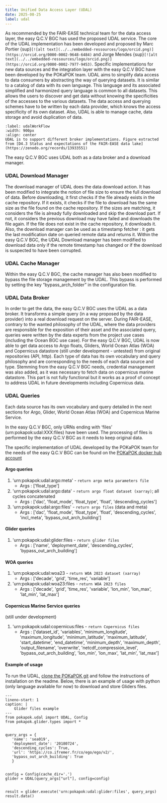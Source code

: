 ```yaml
---
title: Unified Data Access Layer (UDAL)
date: 2025-08-25
label: udal
---
```


As recommended by the FAIR-EASE technical team for the data access layer, the easy Q.C.V BGC has used the proposed UDAL service. The core of the UDAL implementation has been developed and proposed by Marc Portier {sup}`[![alt text](../../embedded-ressources/logo/orcid.png)](https://orcid.org/0000-0002-9648-6484)` and Jorge Mendes {sup}`[![alt text](../../embedded-ressources/logo/orcid.png)](https://orcid.org/0000-0002-7977-9453)`. Specific implementations for new data sources and the integration layer with the easy Q.C.V BGC have been developed by the POKaPOK team. 
UDAL aims to simplify data access to data consumers by abstracting the way of querying datasets. It is similar to a catalog of data with its own language. This language and its associated simplified and harmonized query language is common to all datasets. This allows the users to discover and get data without knowing the specificities of the accesses to the various datasets. The data access and querying schemes have to be written by each data provider, which knows the access specificity of its own dataset. Also, UDAL is able to manage cache, data storage and avoid duplication of data. 

```{figure}  ../../embedded-ressources/figures/S122_udalWF.png
:label: udalWorkFlow
:width: 900px
:align: center
UDAL is to support different broker implementations. Figure extracted from [D4.3 Status and expectations of the FAIR-EASE data lake](https://zenodo.org/records/13933551)
```

The easy Q.C.V BGC uses UDAL both as a data broker and a download manager.


### UDAL Download Manager 
The download manager of UDAL does the data download action. It has been modified to integrate the notion of file size to ensure the full download of data. Before downloading, it first checks if the file already exists in the cache repository. If it exists, it checks if the file to download has the same size as the file found on the cache repository. If the sizes are matching, it considers the file is already fully downloaded and skip the download part. If not, it considers the previous download may have failed and downloads the file again. If the file does not exist in the cache repository, it downloads it. 
Also, the download manager can be used as a timestamp fetcher : it gets the last modification date on queried remote data and returns it.
Within the easy Q.C.V BGC, the UDAL Download manager has been modified to download data only if the remote timestamp has changed or if the download is suspected to have been corrupted.


### UDAL Cache Manager
Within the easy Q.C.V BGC, the cache manager has also been modified to bypass the file storage management by the UDAL. This bypass is performed by setting the key “bypass_arch_folder” in the configuration file. 


### UDAL Data Broker
In order to get the data, the easy Q.C.V BGC uses the UDAL as a data broker. It transforms a simple query (in a way proposed by the data provider) into a real download request on the server. 
During FAIR-EASE, contrary to the wanted philosophy of the UDAL, where the data providers are responsible for the exposition of their asset and the associated query, queries were written by the data experts from the project use cases (including the Ocean BGC use case). 
For the easy Q.C.V BGC, UDAL is now able to get data access to Argo floats, Gliders, World Ocean Atlas (WOA) and Copernicus datastore (still under development - untested) from original repositories (API, http). Each type of data has its own vocabulary and query philosophy and are corresponding to the needs of each data source and type.
Stemming from the easy Q.C.V BGC needs, credential management was also added, as it was necessary to fetch data on copernicus marine datastore. This part is not fully functional but it works as a proof of concept to address UDAL in future developments including Copernicus data. 

### UDAL Queries
Each data source has its own vocabulary and query detailed in the next sections for Argo, Glider, World Ocean Atlas (WOA) and Copernicus Marine Service.

In the easy Q.C.V BGC, only URNs ending with ‘files’ (urn:pokapok:udal:XXX:files) have been used. The processing of files is performed by the easy Q.C.V BGC as it needs to keep original data.
 
The specific implementation of UDAL developed by the POKaPOK team for the needs of the easy Q.C.V BGC can be found  on the [POKaPOK docker hub account](https://gitlab.com/pokapok-projects/easy-qcv-bgc/libraries/py-udal-pokapok)


#### Argo queries
1. 'urn:pokapok:udal:argo:meta' - `return argo meta parameters file`
    - Args : ['float_type']
2. 'urn:pokapok:udal:argo:data' - `return argo float dataset (xarray)`; all cycles concatenated
    - Args : ['dac', 'float_mode', 'float_type', 'float', 'descending_cycles']
3. 'urn:pokapok:udal:argo:files' - `return argo files` (data and meta)
    - Args : ['dac', 'float_mode', 'float_type', 'float', 'descending_cycles', 'incl_meta', 'bypass_out_arch_building']


#### Glider queries
1. 'urn:pokapok:udal:glider:files - `return glider files` 
    - Args : ['name', 'deployment_date', 'descending_cycles', 'bypass_out_arch_building']


#### WOA queries
1. 'urn:pokapok:udal:woa23 - `return WOA 2023 dataset (xarray)` 
    - Args : ['decade', 'grid', 'time_res', 'variable']
2. 'urn:pokapok:udal:woa23:files - `return WOA 2023 files` 
    - Args : ['decade', 'grid', 'time_res', 'variable', 'lon_min', 'lon_max', 'lat_min', 'lat_max']


#### Copernicus Marine Service queries
(still under development)
1. 'urn:pokapok:udal:copernicus:files - `return Copernicus files` 
    - Args : ['dataset_id', 'variables', 'minimum_longitude', 'maximum_longitude', 'minimum_latitude', 'maximum_latitude',  'start_datetime', 'end_datetime', 'minimum_depth', 'maximum_depth', 'output_filename', 'overwrite', 'netcdf_compression_level', 'bypass_out_arch_building', 'lon_min', 'lon_max', 'lat_min', 'lat_max']

#### Example of usage
To run the UDAL, [clone the POKaPOK git](https://gitlab.com/pokapok-projects/easy-qcv-bgc/libraries/py-udal-pokapok) and follow the instructions of installation on the readme. Below, there is an example of usage with python (only language available for now) to download and store Gliders files.

```{code-block} python
---
lineno-start: 1
caption: |
    Glider files example
---
from pokapok.udal import UDAL, Config
from pokapok.glider.types import *


query_args = {
   'name': 'sea019',
   'deployment_date': '20180724',
   'descending_cycles': True,
   'url': 'https://co.ifremer.fr/co/ego/ego/v2/',
   'bypass_out_arch_building': True
   }


config = Config(cache_dir='.')
glider = UDAL(query_args["url"], config=config)


result = glider.execute('urn:pokapok:udal:glider:files', query_args)
result.data()
```